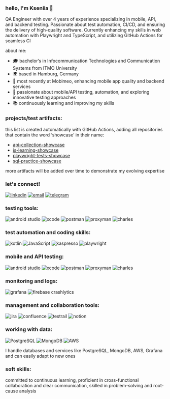 ### hello, I'm Kseniia 👋

QA Engineer with over 4 years of experience specializing in mobile, API, and backend testing. Passionate about test automation, CI/CD, and ensuring the delivery of high-quality software.
Currently enhancing my skills in web automation with Playwright and TypeScript, and utilizing GitHub Actions for seamless CI

about me:

- 🎓 bachelor’s in Infocommunication Technologies and Communication Systems from ITMO University
- 🌍 based in Hamburg, Germany
- 💼 most recently at Mobimeo, enhancing mobile app quality and backend services
- 💬 passionate about mobile/API testing, automation, and exploring innovative testing approaches
- 📚 continuously learning and improving my skills

### projects/test artifacts:

this list is created automatically with GitHub Actions, adding all repositories that contain the word ‘showcase’ in their name:

<!-- SHOWCASE START -->
- [api-collection-showcase](https://github.com/vozikkks/api-collection-showcase)
- [js-learning-showcase](https://github.com/vozikkks/js-learning-showcase)
- [playwright-tests-showcase](https://github.com/vozikkks/playwright-tests-showcase)
- [sql-practice-showcase](https://github.com/vozikkks/sql-practice-showcase)
<!-- SHOWCASE END -->

more artifacts will be added over time to demonstrate my evolving expertise

### let's connect!

[![linkedin](https://img.shields.io/badge/LinkedIn-grey?style=flat-square&logo=linkedin&logoColor=white&labelColor=grey)](https://www.linkedin.com/in/kseniiavozisova/)
[![email](https://img.shields.io/badge/Email-grey?style=flat-square&logo=gmail&logoColor=white&labelColor=grey)](mailto:kseniia.vozisova@gmail.com)
[![telegram](https://img.shields.io/badge/Telegram-grey?style=flat-square&logo=telegram&logoColor=white&labelColor=grey)](https://t.me/vozikkks)

### testing tools:

![android studio](https://img.shields.io/badge/Android_Studio-grey?style=flat-square&logo=android-studio&logoColor=white&labelColor=grey)
![xcode](https://img.shields.io/badge/Xcode-grey?style=flat-square&logo=xcode&logoColor=white&labelColor=grey)
![postman](https://img.shields.io/badge/Postman-grey?style=flat-square&logo=postman&logoColor=white&labelColor=grey)
![proxyman](https://img.shields.io/badge/Proxyman-grey?style=flat-square&labelColor=grey)
![charles](https://img.shields.io/badge/Charles-grey?style=flat-square&labelColor=grey)

### test automation and coding skills:

![kotlin](https://img.shields.io/badge/Kotlin-grey?style=flat-square&logo=kotlin&logoColor=white&labelColor=grey)
![JavaScript](https://img.shields.io/badge/JavaScript-grey?style=flat-square&logo=javascript&logoColor=white&labelColor=grey)
![kaspresso](https://img.shields.io/badge/Kaspresso-grey?style=flat-square&labelColor=grey)
![playwright](https://img.shields.io/badge/Playwright-grey?style=flat-square&logo=playwright&logoColor=white&labelColor=grey)

### mobile and API testing:

![android studio](https://img.shields.io/badge/Android_Studio-grey?style=flat-square&logo=android-studio&logoColor=white&labelColor=grey)
![xcode](https://img.shields.io/badge/Xcode-grey?style=flat-square&logo=xcode&logoColor=white&labelColor=grey)
![postman](https://img.shields.io/badge/Postman-grey?style=flat-square&logo=postman&logoColor=white&labelColor=grey)
![proxyman](https://img.shields.io/badge/Proxyman-grey?style=flat-square&labelColor=grey)
![charles](https://img.shields.io/badge/Charles-grey?style=flat-square&labelColor=grey)

### monitoring and logs:

![grafana](https://img.shields.io/badge/Grafana-grey?style=flat-square&logo=grafana&logoColor=white&labelColor=grey)
![firebase crashlytics](https://img.shields.io/badge/Firebase_Crashlytics-grey?style=flat-square&logo=firebase&logoColor=white&labelColor=grey)

### management and collaboration tools:

![jira](https://img.shields.io/badge/Jira-grey?style=flat-square&logo=jira&logoColor=white&labelColor=grey)
![confluence](https://img.shields.io/badge/Confluence-grey?style=flat-square&logo=confluence&logoColor=white&labelColor=grey)
![testrail](https://img.shields.io/badge/TestRail-grey?style=flat-square&labelColor=grey)
![notion](https://img.shields.io/badge/Notion-grey?style=flat-square&logo=notion&logoColor=white&labelColor=grey)

### working with data:

![PostgreSQL](https://img.shields.io/badge/PostgreSQL-grey?style=flat-square&logo=postgresql&logoColor=white&labelColor=grey)
![MongoDB](https://img.shields.io/badge/MongoDB-grey?style=flat-square&logo=mongodb&logoColor=white&labelColor=grey)
![AWS](https://img.shields.io/badge/AWS-grey?style=flat-square&logo=amazon-aws&logoColor=white&labelColor=grey)

I handle databases and services like PostgreSQL, MongoDB, AWS, Grafana and can easily adapt to new ones

### soft skills:

committed to continuous learning, proficient in cross-functional collaboration and clear communication, skilled in problem-solving and root-cause analysis
